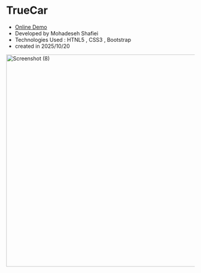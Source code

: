 # TrueCar

<ul>
  <li>
    <a href=" https://mohadesehshafieidev.github.io/TrueCar/">Online Demo<a/>
  </li>
      <li>Developed by Mohadeseh Shafiei</li>
      <li> Technologies Used : HTNL5 , CSS3 , Bootstrap</li>
      <li>created in 2025/10/20</li>
</ul>
<img width="1330" height="567" alt="Screenshot (8)" src="https://github.com/user-attachments/assets/64a105f3-6934-405f-affc-1f92cf0fe48b" />
